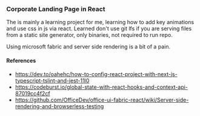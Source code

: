 ### Corporate Landing Page in React


The is mainly a learning project for me, learning how to add key animations and use css in js via react.
Learned don't use git lfs if you are serving files from a static site generator, only binaries, not required to run repo.


Using microsoft fabric and server side rendering is a bit of a pain.

#### References

* https://dev.to/oahehc/how-to-config-react-project-with-next-js-typescript-tslint-and-jest-11l0
* https://codeburst.io/global-state-with-react-hooks-and-context-api-87019cc4f2cf
* https://github.com/OfficeDev/office-ui-fabric-react/wiki/Server-side-rendering-and-browserless-testing